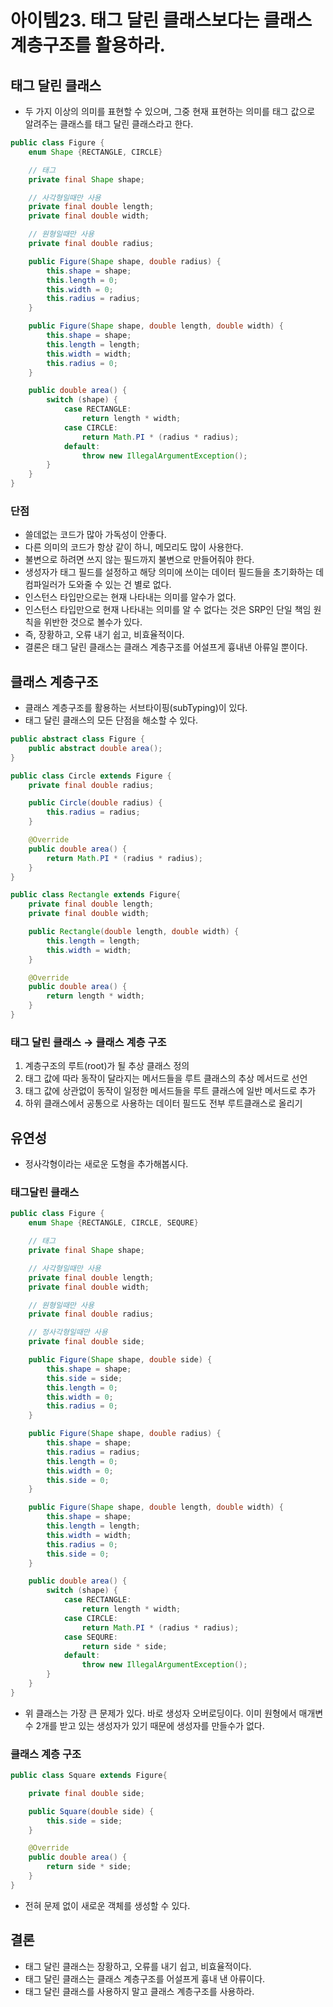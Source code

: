 # 아이템23. 태그 달린 클래스보다는 클래스 계층구조를 활용하라.

## 태그 달린 클래스

- 두 가지 이상의 의미를 표현할 수 있으며, 그중 현재 표현하는 의미를 태그 값으로 알려주는 클래스를 태그 달린 클래스라고 한다.

```java
public class Figure {
    enum Shape {RECTANGLE, CIRCLE}

    // 태그
    private final Shape shape;

    // 사각형일때만 사용
    private final double length;
    private final double width;

    // 원형일때만 사용
    private final double radius;

    public Figure(Shape shape, double radius) {
        this.shape = shape;
        this.length = 0;
        this.width = 0;
        this.radius = radius;
    }

    public Figure(Shape shape, double length, double width) {
        this.shape = shape;
        this.length = length;
        this.width = width;
        this.radius = 0;
    }

    public double area() {
        switch (shape) {
            case RECTANGLE:
                return length * width;
            case CIRCLE:
                return Math.PI * (radius * radius);
            default:
                throw new IllegalArgumentException();
        }
    }
}
```

### 단점

- 쓸데없는 코드가 많아 가독성이 안좋다.
- 다른 의미의 코드가 항상 같이 하니, 메모리도 많이 사용한다.
- 불변으로 하려면 쓰지 않는 필드까지 불변으로 만들어줘야 한다.
- 생성자가 태그 필드를 설정하고 해당 의미에 쓰이는 데이터 필드들을 초기화하는 데 컴파일러가 도와줄 수 있는 건 별로 없다.
- 인스턴스 타입만으로는 현재 나타내는 의미를 알수가 없다.
- 인스턴스 타입만으로 현재 나타내는 의미를 알 수 없다는 것은 SRP인 단일 책임 원칙을 위반한 것으로 볼수가 있다.
- 즉, 장황하고, 오류 내기 쉽고, 비효율적이다.
- 결론은 태그 달린 클래스는 클래스 계층구조를 어설프게 흉내낸 아류일 뿐이다.

## 클래스 계층구조

- 클래스 계층구조를 활용하는 서브타이핑(subTyping)이 있다.
- 태그 달린 클래스의 모든 단점을 해소할 수 있다.

```java
public abstract class Figure {
    public abstract double area();
}

public class Circle extends Figure {
    private final double radius;

    public Circle(double radius) {
        this.radius = radius;
    }

    @Override
    public double area() {
        return Math.PI * (radius * radius);
    }
}

public class Rectangle extends Figure{
    private final double length;
    private final double width;

    public Rectangle(double length, double width) {
        this.length = length;
        this.width = width;
    }

    @Override
    public double area() {
        return length * width;
    }
}
```

### 태그 달린 클래스 → 클래스 계층 구조

1. 계층구조의 루트(root)가 될 추상 클래스 정의
2. 태그 값에 따라 동작이 달라지는 메서드들을 루트 클래스의 추상 메서드로 선언
3. 태그 값에 상관없이 동작이 일정한 메서드들을 루트 클래스에 일반 메서드로 추가
4. 하위 클래스에서 공통으로 사용하는 데이터 필드도 전부 루트클래스로 올리기

## 유연성

- 정사각형이라는 새로운 도형을 추가해봅시다.

### 태그달린 클래스

```java
public class Figure {
    enum Shape {RECTANGLE, CIRCLE, SEQURE}

    // 태그
    private final Shape shape;

    // 사각형일때만 사용
    private final double length;
    private final double width;

    // 원형일때만 사용
    private final double radius;

    // 정사각형일때만 사용
    private final double side;

    public Figure(Shape shape, double side) {
        this.shape = shape;
        this.side = side;
        this.length = 0;
        this.width = 0;
        this.radius = 0;
    }

    public Figure(Shape shape, double radius) {
        this.shape = shape;
        this.radius = radius;
        this.length = 0;
        this.width = 0;
        this.side = 0;
    }

    public Figure(Shape shape, double length, double width) {
        this.shape = shape;
        this.length = length;
        this.width = width;
        this.radius = 0;
        this.side = 0;
    }

    public double area() {
        switch (shape) {
            case RECTANGLE:
                return length * width;
            case CIRCLE:
                return Math.PI * (radius * radius);
            case SEQURE:
                return side * side;
            default:
                throw new IllegalArgumentException();
        }
    }
}
```

- 위 클래스는 가장 큰 문제가 있다. 바로 생성자 오버로딩이다. 이미 원형에서 매개변수 2개를 받고 있는 생성자가 있기 때문에 생성자를 만들수가 없다.

### 클래스 계층 구조

```java
public class Square extends Figure{

    private final double side;

    public Square(double side) {
        this.side = side;
    }

    @Override
    public double area() {
        return side * side;
    }
}
```

- 전혀 문제 없이 새로운 객체를 생성할 수 있다.

## 결론

- 태그 달린 클래스는 장황하고, 오류를 내기 쉽고, 비효율적이다.
- 태그 달린 클래스는 클래스 계층구조를 어설프게 흉내 낸 아류이다.
- 태그 달린 클래스를 사용하지 말고 클래스 계층구조를 사용하라.
